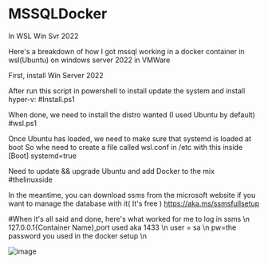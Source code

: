 # MSSQLDocker
In WSL Win Svr 2022

Here's a breakdown of how I got mssql working in a docker container in wsl(Ubuntu) on windows server 2022 in VMWare

First, install Win Server 2022

After run this script in powershell to install update the system and install hyper-v:
#Install.ps1

When done, we need to install the distro wanted (I used Ubuntu by default)
#wsl.ps1

Once Ubuntu has loaded, we need to make sure that systemd is loaded at boot
So whe need to create a file called wsl.conf in /etc with this inside
[Boot]
systemd=true

Need to update && upgrade Ubuntu and add Docker to the mix
#thelinuxside

In the meantime, you can download ssms from the microsoft website if you want to manage the database with it( It's free )
https://aka.ms/ssmsfullsetup

#When it's all said and done, here's what worked for me to log in ssms \n
127.0.0.1\{Container Name},port used aka 1433 \n
user = sa \n
pw=the password you used in the docker setup \n

![image](https://github.com/DeeMcShmee/MSSQLDocker/assets/95409489/9780623e-e63d-4596-9360-9f06a0ff4f13)

